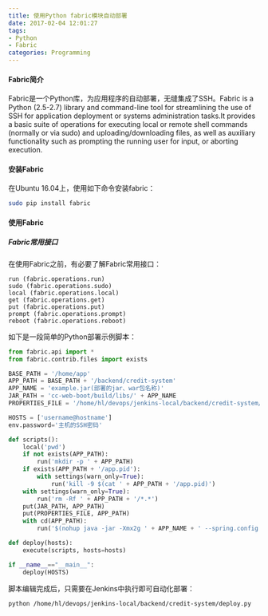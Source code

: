 ```yaml
---
title: 使用Python fabric模块自动部署
date: 2017-02-04 12:01:27
tags:
- Python
- Fabric
categories: Programming
---
```


#### Fabric简介

Fabric是一个Python库，为应用程序的自动部署，无缝集成了SSH。Fabric is a Python (2.5-2.7) library and command-line tool for streamlining the use of SSH for application deployment or systems administration tasks.It provides a basic suite of operations for executing local or remote shell commands (normally or via sudo) and uploading/downloading files, as well as auxiliary functionality such as prompting the running user for input, or aborting execution.

<!-- more -->

#### 安装Fabric

在Ubuntu 16.04上，使用如下命令安装fabric：

```Bash
sudo pip install fabric
```

#### 使用Fabric

##### Fabric常用接口

在使用Fabric之前，有必要了解Fabric常用接口：

```
run (fabric.operations.run)
sudo (fabric.operations.sudo)
local (fabric.operations.local)
get (fabric.operations.get)
put (fabric.operations.put)
prompt (fabric.operations.prompt)
reboot (fabric.operations.reboot)
```

如下是一段简单的Python部署示例脚本：

```Python
from fabric.api import *
from fabric.contrib.files import exists

BASE_PATH = '/home/app'
APP_PATH = BASE_PATH + '/backend/credit-system'
APP_NAME = 'example.jar(部署的jar、war包名称)'
JAR_PATH = 'cc-web-boot/build/libs/' + APP_NAME
PROPERTIES_FILE = '/home/hl/devops/jenkins-local/backend/credit-system/application-jenkins.properties'

HOSTS = ['username@hostname']
env.password='主机的SSH密码'

def scripts():
    local('pwd')
    if not exists(APP_PATH):
        run('mkdir -p ' + APP_PATH)
    if exists(APP_PATH + '/app.pid'):
        with settings(warn_only=True):
            run('kill -9 $(cat ' + APP_PATH + '/app.pid)')
    with settings(warn_only=True):
        run('rm -Rf ' + APP_PATH + '/*.*')
    put(JAR_PATH, APP_PATH)
    put(PROPERTIES_FILE, APP_PATH)
    with cd(APP_PATH):
        run('$(nohup java -jar -Xmx2g ' + APP_NAME + ' --spring.config.location=application-jenkins.properties >& /dev/null < /dev/null &) && sleep 1')

def deploy(hosts):
    execute(scripts, hosts=hosts)

if __name__=="__main__":
    deploy(HOSTS)
```

脚本编辑完成后，只需要在Jenkins中执行即可自动化部署：

```Bash
python /home/hl/devops/jenkins-local/backend/credit-system/deploy.py
```